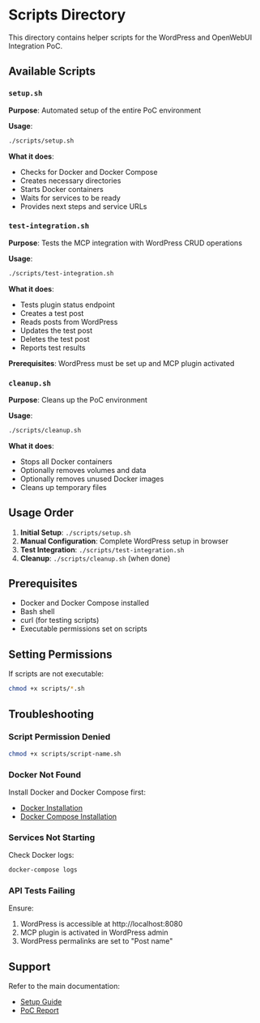# Scripts Directory

This directory contains helper scripts for the WordPress and OpenWebUI Integration PoC.

## Available Scripts

### `setup.sh`
**Purpose**: Automated setup of the entire PoC environment

**Usage**:
```bash
./scripts/setup.sh
```

**What it does**:
- Checks for Docker and Docker Compose
- Creates necessary directories
- Starts Docker containers
- Waits for services to be ready
- Provides next steps and service URLs

### `test-integration.sh`
**Purpose**: Tests the MCP integration with WordPress CRUD operations

**Usage**:
```bash
./scripts/test-integration.sh
```

**What it does**:
- Tests plugin status endpoint
- Creates a test post
- Reads posts from WordPress
- Updates the test post
- Deletes the test post
- Reports test results

**Prerequisites**: WordPress must be set up and MCP plugin activated

### `cleanup.sh`
**Purpose**: Cleans up the PoC environment

**Usage**:
```bash
./scripts/cleanup.sh
```

**What it does**:
- Stops all Docker containers
- Optionally removes volumes and data
- Optionally removes unused Docker images
- Cleans up temporary files

## Usage Order

1. **Initial Setup**: `./scripts/setup.sh`
2. **Manual Configuration**: Complete WordPress setup in browser
3. **Test Integration**: `./scripts/test-integration.sh`
4. **Cleanup**: `./scripts/cleanup.sh` (when done)

## Prerequisites

- Docker and Docker Compose installed
- Bash shell
- curl (for testing scripts)
- Executable permissions set on scripts

## Setting Permissions

If scripts are not executable:
```bash
chmod +x scripts/*.sh
```

## Troubleshooting

### Script Permission Denied
```bash
chmod +x scripts/script-name.sh
```

### Docker Not Found
Install Docker and Docker Compose first:
- [Docker Installation](https://docs.docker.com/get-docker/)
- [Docker Compose Installation](https://docs.docker.com/compose/install/)

### Services Not Starting
Check Docker logs:
```bash
docker-compose logs
```

### API Tests Failing
Ensure:
1. WordPress is accessible at http://localhost:8080
2. MCP plugin is activated in WordPress admin
3. WordPress permalinks are set to "Post name"

## Support

Refer to the main documentation:
- [Setup Guide](../docs/setup-guide.md)
- [PoC Report](../docs/poc-report.md)